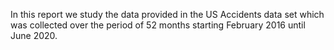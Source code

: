 In this report we study the data provided in the US Accidents data set which was collected over the period of 52 months starting February 2016 until June
2020.
